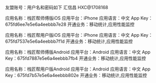 友盟账号：用户名和密码如下
汇信昌
HXC@1708168

应用名称：栈匠帮师傅版iOS
应用平台：iPhone
应用语言：中文
App Key：675fd6ee7e5e6a4eebbb7e28
开通业务：移动统计,应用性能监控

应用名称：栈匠帮用户版iOS
应用平台：iPhone
应用语言：中文
App Key：675fd7537e5e6a4eebbb7f1d
开通业务：移动统计,应用性能监控

应用名称：栈匠帮师傅版Android
应用平台：Android
应用语言：中文
App Key：675fd7887e5e6a4eebbb7fb4
开通业务：移动统计,应用性能监控

应用名称：栈匠帮用户版Android
应用平台：Android
应用语言：中文
App Key：675fd7b57e5e6a4eebbb802e
开通业务：移动统计,应用性能监控
